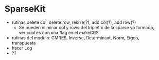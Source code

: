 # SparseKit
- rutinas delete col, delete row, resize(?), add col(?), add row(?)
  * Se pueden eliminar col y rows del triplet o de la sparse ya formada, ver cual es con una flag en el makeCRS
- rutinas del modulo: GMRES, Inverse, Determinant, Norm, Eigen, transpuesta
- hacer Log
- ??
